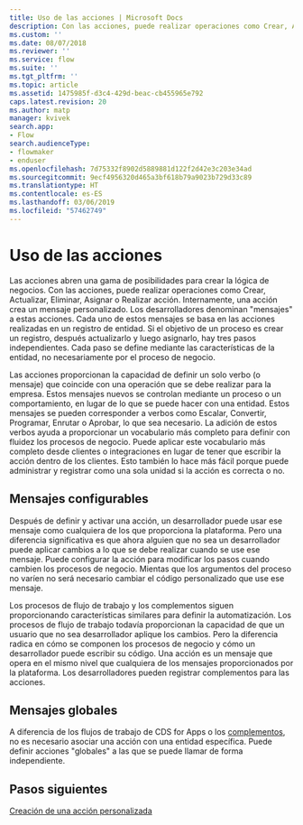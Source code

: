 ```yaml
---
title: Uso de las acciones | Microsoft Docs
description: Con las acciones, puede realizar operaciones como Crear, Actualizar, Eliminar, Asignar o Realizar acción. Internamente, una acción crea un mensaje personalizado
ms.custom: ''
ms.date: 08/07/2018
ms.reviewer: ''
ms.service: flow
ms.suite: ''
ms.tgt_pltfrm: ''
ms.topic: article
ms.assetid: 1475985f-d3c4-429d-beac-cb455965e792
caps.latest.revision: 20
ms.author: matp
manager: kvivek
search.app:
- Flow
search.audienceType:
- flowmaker
- enduser
ms.openlocfilehash: 7d75332f8902d5889881d122f2d42e3c203e34ad
ms.sourcegitcommit: 9ecf4956320d465a3bf618b79a9023b729d33c89
ms.translationtype: HT
ms.contentlocale: es-ES
ms.lasthandoff: 03/06/2019
ms.locfileid: "57462749"
---
```

# <a name="use-actions"></a>Uso de las acciones

Las acciones abren una gama de posibilidades para crear la lógica de negocios. Con las acciones, puede realizar operaciones como Crear, Actualizar, Eliminar, Asignar o Realizar acción. Internamente, una acción crea un mensaje personalizado. Los desarrolladores denominan "mensajes" a estas acciones. Cada uno de estos mensajes se basa en las acciones realizadas en un registro de entidad. Si el objetivo de un proceso es crear un registro, después actualizarlo y luego asignarlo, hay tres pasos independientes. Cada paso se define mediante las características de la entidad, no necesariamente por el proceso de negocio.  
  
Las acciones proporcionan la capacidad de definir un solo verbo (o mensaje) que coincide con una operación que se debe realizar para la empresa. Estos mensajes nuevos se controlan mediante un proceso o un comportamiento, en lugar de lo que se puede hacer con una entidad. Estos mensajes se pueden corresponder a verbos como Escalar, Convertir, Programar, Enrutar o Aprobar, lo que sea necesario. La adición de estos verbos ayuda a proporcionar un vocabulario más completo para definir con fluidez los procesos de negocio. Puede aplicar este vocabulario más completo desde clientes o integraciones en lugar de tener que escribir la acción dentro de los clientes. Esto también lo hace más fácil porque puede administrar y registrar como una sola unidad si la acción es correcta o no.  
  
<a name="BKMK_ConfigurableMessages"></a>   
## <a name="configurable-messages"></a>Mensajes configurables  
 Después de definir y activar una acción, un desarrollador puede usar ese mensaje como cualquiera de los que proporciona la plataforma. Pero una diferencia significativa es que ahora alguien que no sea un desarrollador puede aplicar cambios a lo que se debe realizar cuando se use ese mensaje. Puede configurar la acción para modificar los pasos cuando cambien los procesos de negocio. Mientas que los argumentos del proceso no varíen no será necesario cambiar el código personalizado que use ese mensaje.  
  
 Los procesos de flujo de trabajo y los complementos siguen proporcionando características similares para definir la automatización. Los procesos de flujo de trabajo todavía proporcionan la capacidad de que un usuario que no sea desarrollador aplique los cambios. Pero la diferencia radica en cómo se componen los procesos de negocio y cómo un desarrollador puede escribir su código. Una acción es un mensaje que opera en el mismo nivel que cualquiera de los mensajes proporcionados por la plataforma. Los desarrolladores pueden registrar complementos para las acciones.  
  
<a name="BKMK_GlobalMessages"></a>   
## <a name="global-messages"></a>Mensajes globales 
 
 A diferencia de los flujos de trabajo de CDS for Apps o los [complementos](/powerapps/developer/common-data-service/apply-business-logic-with-code?branch=master#create-a-plug-in), no es necesario asociar una acción con una entidad específica. Puede definir acciones "globales" a las que se puede llamar de forma independiente.

## <a name="next-steps"></a>Pasos siguientes

[Creación de una acción personalizada](create-actions.md)  
  

